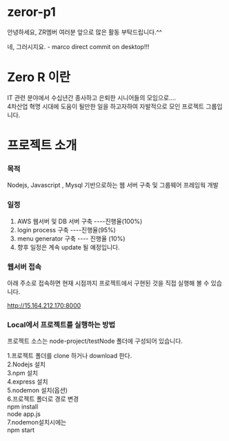 # zeror-p1

안녕하세요, ZR멤버 여러분
앞으로 많은 활동 부탁드립니다.^^

네, 그러시지요. - marco direct commit on desktop!!!

# Zero R 이란

IT 관련 분야에서 수십년간 종사하고 은퇴한 시니어들의 모임으로....  
4차산업 혁명 시대에 도움이 될만한 일을 하고자하여 자발적으로 모인 프로젝트 그룹입니다.

# 프로젝트 소개

### 목적

Nodejs, Javascript , Mysql 기반으로하는 웹 서버 구축 및 그룹웨어 프레임웍 개발

### 일정

1. AWS 웹서버 및 DB 서버 구축 ----진행율(100%)
2. login process 구축 ----진행율(95%)
3. menu generator 구축 ---- 진행율 (10%)
4. 향후 일정은 계속 update 될 예정입니다.

### 웹서버 접속

아래 주소로 접속하면 현재 시점까지 프로젝트에서 구현된 것을 직접 실행해 볼 수 있습니다.

http://15.164.212.170:8000

### Local에서 프로젝트를 실행하는 방법

프로젝트 소스는 node-project/testNode 폴더에 구성되어 있습니다.

1.프로젝트 폴더를 clone 하거나 download 한다.  
2.Nodejs 설치  
3.npm 설치  
4.express 설치  
5.nodemon 설치(옵션)  
6.프로젝트 폴더로 경로 변경  
 npm install  
 node app.js  
7.nodemon설치시에는  
 npm start
